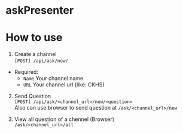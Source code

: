 # askPresenter
# How to use
1. Create a channel<br />
```[POST] /api/ask/new/```
+ Required:
  - ```Name``` Your channel name
  - ```URL``` Your channel url (like: CKHS)

2. Send Question<br />
```[POST] /api/ask/<channel_url>/new/<question>```<br />
Also can use browser to send question at
```/ask/<channel_url>/new```

3. View all question of a chennel (Browser)<br />
```/ask/<channel_url>/all```

